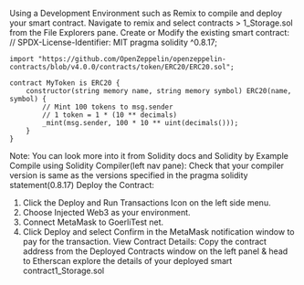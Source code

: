 Using a Development Environment such as Remix to compile and deploy your smart contract.
Navigate to remix and select contracts > 1_Storage.sol from the File Explorers pane.
Create or Modify the existing smart contract:
    // SPDX-License-Identifier: MIT
    pragma solidity ^0.8.17;

    import "https://github.com/OpenZeppelin/openzeppelin-contracts/blob/v4.0.0/contracts/token/ERC20/ERC20.sol";

    contract MyToken is ERC20 {
        constructor(string memory name, string memory symbol) ERC20(name, symbol) {
            // Mint 100 tokens to msg.sender
            // 1 token = 1 * (10 ** decimals)
            _mint(msg.sender, 100 * 10 ** uint(decimals()));
        }
    }
Note: You can look more into it from Solidity docs and Solidity by Example
Compile using Solidity Compiler(left nav pane):
Check that your compiler version is same as the versions specified in the pragma solidity statement(0.8.17)
Deploy the Contract:
1. Click the Deploy and Run Transactions Icon on the left side menu.
2. Choose Injected Web3 as your environment.
3. Connect MetaMask to GoerliTest net.
4. Click Deploy and select Confirm in the MetaMask notification window to pay for the transaction.
View Contract Details:
Copy the contract address from the Deployed Contracts window on the left panel & head to Etherscan explore the details of your deployed smart contract1_Storage.sol
